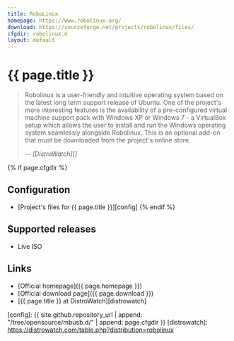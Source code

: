```yaml
---
title: RoboLinux
homepage: https://www.robolinux.org/
download: https://sourceforge.net/projects/robolinux/files/
cfgdir: robolinux.d
layout: default
---
```


# {{ page.title }}

> Robolinux is a user-friendly and intuitive operating system based on the
> latest long term support release of Ubuntu. One of the project's more
> interesting features is the availability of a pre-configured virtual machine
> support pack with Windows XP or Windows 7 - a VirtualBox setup which allows
> the user to install and run the Windows operating system seamlessly alongside
> Robolinux. This is an optional add-on that must be downloaded from the
> project's online store.
>
> -- <cite markdown="1">[DistroWatch][]</cite>


{% if page.cfgdir %}
## Configuration

- [Project's files for {{ page.title }}][config]
{% endif %}


## Supported releases

- Live ISO

## Links

- [Official homepage]({{ page.homepage }})
- [Official download page]({{ page.download }})
- [{{ page.title }} at DistroWatch][distrowatch]


[config]: {{ site.github.repository_url | append: "/tree/opensource/mbusb.d/" | append: page.cfgdir }}
[distrowatch]: https://distrowatch.com/table.php?distribution=robolinux
